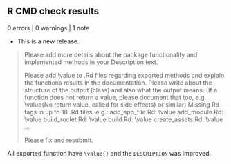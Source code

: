 ## R CMD check results

0 errors | 0 warnings | 1 note

* This is a new release.

> Please add more details about the package functionality and implemented
> methods in your Description text.
> 
> Please add \value to .Rd files regarding exported methods and explain
> the functions results in the documentation. Please write about the
> structure of the output (class) and also what the output means. (If a
> function does not return a value, please document that too, e.g.
> \value{No return value, called for side effects} or similar)
> Missing Rd-tags in up to 18 .Rd files, e.g.:
>       add_app_file.Rd: \value
>       add_module.Rd: \value
>       build_roclet.Rd: \value
>       build.Rd: \value
>       create_assets.Rd: \value
>       ...
> 
> 
> Please fix and resubmit.

All exported function have `\value{}` and the `DESCRIPTION`
was improved.
